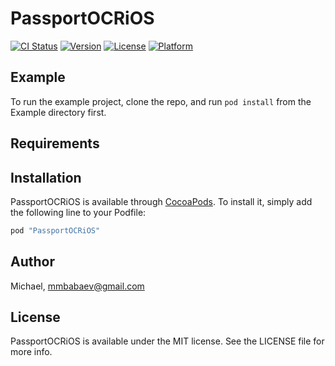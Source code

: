 # PassportOCRiOS

[![CI Status](http://img.shields.io/travis/Michael/PassportOCRiOS.svg?style=flat)](https://travis-ci.org/Michael/PassportOCRiOS)
[![Version](https://img.shields.io/cocoapods/v/PassportOCRiOS.svg?style=flat)](http://cocoapods.org/pods/PassportOCRiOS)
[![License](https://img.shields.io/cocoapods/l/PassportOCRiOS.svg?style=flat)](http://cocoapods.org/pods/PassportOCRiOS)
[![Platform](https://img.shields.io/cocoapods/p/PassportOCRiOS.svg?style=flat)](http://cocoapods.org/pods/PassportOCRiOS)

## Example

To run the example project, clone the repo, and run `pod install` from the Example directory first.

## Requirements

## Installation

PassportOCRiOS is available through [CocoaPods](http://cocoapods.org). To install
it, simply add the following line to your Podfile:

```ruby
pod "PassportOCRiOS"
```

## Author

Michael, mmbabaev@gmail.com

## License

PassportOCRiOS is available under the MIT license. See the LICENSE file for more info.
